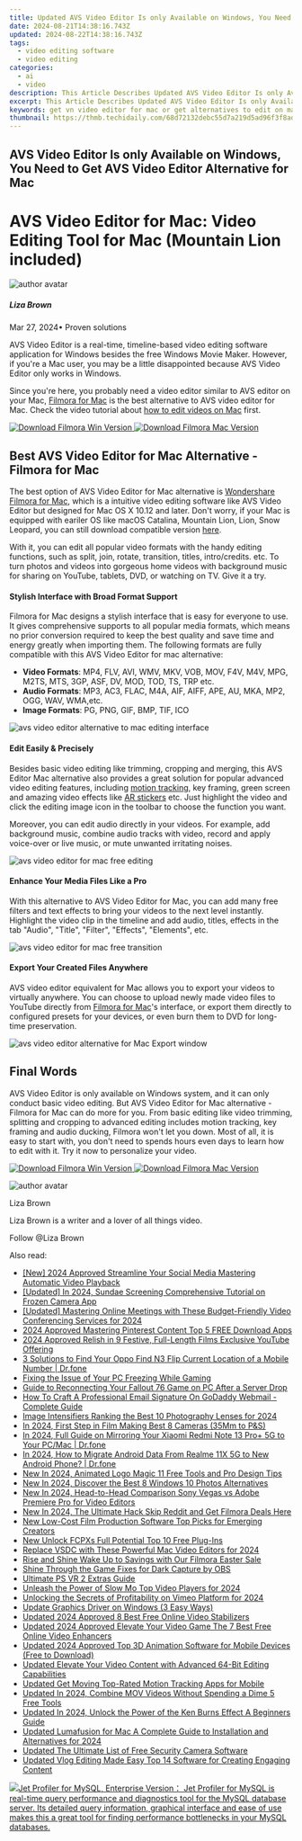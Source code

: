 ```yaml
---
title: Updated AVS Video Editor Is only Available on Windows, You Need to Get AVS Video Editor Alternative for Mac
date: 2024-08-21T14:38:16.743Z
updated: 2024-08-22T14:38:16.743Z
tags: 
  - video editing software
  - video editing
categories: 
  - ai
  - video
description: This Article Describes Updated AVS Video Editor Is only Available on Windows, You Need to Get AVS Video Editor Alternative for Mac
excerpt: This Article Describes Updated AVS Video Editor Is only Available on Windows, You Need to Get AVS Video Editor Alternative for Mac
keywords: get vn video editor for mac or get alternatives to edit on mac,ai animation get vn video editor for mac or get alternatives to edit on mac,avs video editor is only available on windows you need to get avs video editor alternative for mac,edit videos on mac download vn video editor or explore alternatives,looking for an alternative to ezvid on mac to create slideshows and home videos check filmora video editor for mac,want to get vsdc video editor on mac but it is only available on windows dont worry we compiled a list of best vsdc video editor for mac alternatives,get started with vn video editor on mac or find alternative solutions
thumbnail: https://thmb.techidaily.com/68d72132debc55d7a219d5ad96f3f8ade10f55eb90774e1fcb8b0eea83e6c871.png
---
```


## AVS Video Editor Is only Available on Windows, You Need to Get AVS Video Editor Alternative for Mac

# AVS Video Editor for Mac: Video Editing Tool for Mac (Mountain Lion included)

![author avatar](https://lh5.googleusercontent.com/-AIMmjowaFs4/AAAAAAAAAAI/AAAAAAAAABc/Y5UmwDaI7HU/s250-c-k/photo.jpg)

##### Liza Brown

 Mar 27, 2024• Proven solutions

AVS Video Editor is a real-time, timeline-based video editing software application for Windows besides the free Windows Movie Maker. However, if you're a Mac user, you may be a little disappointed because AVS Video Editor only works in Windows.

Since you're here, you probably need a video editor similar to AVS editor on your Mac, [Filmora for Mac](https://tools.techidaily.com/wondershare/filmora/download/) is the best alternative to AVS video editor for Mac. Check the video tutorial about [how to edit videos on Mac](https://tools.techidaily.com/wondershare/filmora/download/) first.

[![Download Filmora Win Version](https://images.wondershare.com/filmora/guide/download-btn-win.jpg) ](https://tools.techidaily.com/wondershare/filmora/download/) [![Download Filmora Mac Version](https://images.wondershare.com/filmora/guide/download-btn-mac.jpg) ](https://download.wondershare.com/filmora9-mac%5Ffull718.dmg)

## Best AVS Video Editor for Mac Alternative -Filmora for Mac

The best option of AVS Video Editor for Mac alternative is [Wondershare Filmora for Mac](https://tools.techidaily.com/wondershare/filmora/download/), which is a intuitive video editing software like AVS Video Editor but designed for Mac OS X 10.12 and later. Don't worry, if your Mac is equipped with eariler OS like macOS Catalina, Mountain Lion, Lion, Snow Leopard, you can still download compatible version [here](https://tools.techidaily.com/wondershare/filmora/download/).

With it, you can edit all popular video formats with the handy editing functions, such as split, join, rotate, transition, titles, intro/credits. etc. To turn photos and videos into gorgeous home videos with background music for sharing on YouTube, tablets, DVD, or watching on TV. Give it a try.

#### Stylish Interface with Broad Format Support

Filmora for Mac designs a stylish interface that is easy for everyone to use. It gives comprehensive supports to all popular media formats, which means no prior conversion required to keep the best quality and save time and energy greatly when importing them. The following formats are fully compatible with this AVS Video Editor for mac alternative:

* **Video Formats**: MP4, FLV, AVI, WMV, MKV, VOB, MOV, F4V, M4V, MPG, M2TS, MTS, 3GP, ASF, DV, MOD, TOD, TS, TRP etc.
* **Audio Formats**: MP3, AC3, FLAC, M4A, AIF, AIFF, APE, AU, MKA, MP2, OGG, WAV, WMA,etc.
* **Image Formats**: PG, PNG, GIF, BMP, TIF, ICO

![avs video editor alternative to mac editing interface](https://images.wondershare.com/filmora/article-images/import-video-to-filmora9-mac.jpg)

#### Edit Easily & Precisely

Besides basic video editing like trimming, cropping and merging, this AVS Editor Mac alternative also provides a great solution for popular advanced video editing features, including [motion tracking](https://tools.techidaily.com/wondershare/filmora/download/), key framing, green screen and amazing video effects like [AR stickers](https://tools.techidaily.com/wondershare/filmora/download/) etc. Just highlight the video and click the editing image icon in the toolbar to choose the function you want.

Moreover, you can edit audio directly in your videos. For example, add background music, combine audio tracks with video, record and apply voice-over or live music, or mute unwanted irritating noises.

![avs video editor for mac free editing](https://images.wondershare.com/filmora/article-images/filmora9-mac-rotate.jpg)

#### Enhance Your Media Files Like a Pro

With this alternative to AVS Video Editor for Mac, you can add many free filters and text effects to bring your videos to the next level instantly. Highlight the video clip in the timeline and add audio, titles, effects in the tab "Audio", "Title", "Filter", "Effects", "Elements", etc.

![avs video editor for mac free transition](https://images.wondershare.com/filmora/article-images/filmora9-mac-add-transition-to-video.jpg)

#### Export Your Created Files Anywhere

AVS video editor equivalent for Mac allows you to export your videos to virtually anywhere. You can choose to upload newly made video files to YouTube directly from [Filmora for Mac](https://tools.techidaily.com/wondershare/filmora/download/)'s interface, or export them directly to configured presets for your devices, or even burn them to DVD for long-time preservation.

![avs video editor alternative for Mac Export window](https://images.wondershare.com/filmora/article-images/filmora9-mac-export-options.jpg)

## Final Words

AVS Video Editor is only available on Windows system, and it can only conduct basic video editing. But AVS Video Editor for Mac alternative - Filmora for Mac can do more for you. From basic editing like video trimming, splitting and cropping to advanced editing includes motion tracking, key framing and audio ducking, Filmora won't let you down. Most of all, it is easy to start with, you don't need to spends hours even days to learn how to edit with it. Try it now to personalize your video.

[![Download Filmora Win Version](https://images.wondershare.com/filmora/guide/download-btn-win.jpg) ](https://tools.techidaily.com/wondershare/filmora/download/) [![Download Filmora Mac Version](https://images.wondershare.com/filmora/guide/download-btn-mac.jpg) ](https://download.wondershare.com/filmora9-mac%5Ffull718.dmg)

![author avatar](https://lh5.googleusercontent.com/-AIMmjowaFs4/AAAAAAAAAAI/AAAAAAAAABc/Y5UmwDaI7HU/s250-c-k/photo.jpg)

Liza Brown

Liza Brown is a writer and a lover of all things video.

Follow @Liza Brown

<span class="atpl-alsoreadstyle">Also read:</span>
<div><ul>
<li><a href="https://facebook-video-content.techidaily.com/new-2024-approved-streamline-your-social-media-mastering-automatic-video-playback/"><u>[New] 2024 Approved  Streamline Your Social Media  Mastering Automatic Video Playback</u></a></li>
<li><a href="https://digital-screen-recording.techidaily.com/updated-in-2024-sundae-screening-comprehensive-tutorial-on-frozen-camera-app/"><u>[Updated] In 2024, Sundae Screening  Comprehensive Tutorial on Frozen Camera App</u></a></li>
<li><a href="https://on-screen-recording.techidaily.com/updated-mastering-online-meetings-with-these-budget-friendly-video-conferencing-services-for-2024/"><u>[Updated] Mastering Online Meetings with These Budget-Friendly Video Conferencing Services for 2024</u></a></li>
<li><a href="https://extra-skills.techidaily.com/2024-approved-mastering-pinterest-content-top-5-free-download-apps/"><u>2024 Approved  Mastering Pinterest Content  Top 5 FREE Download Apps</u></a></li>
<li><a href="https://youtube-help.techidaily.com/2024-approved-relish-in-9-festive-full-length-films-exclusive-youtube-offering/"><u>2024 Approved  Relish in 9 Festive, Full-Length Films  Exclusive YouTube Offering</u></a></li>
<li><a href="https://android-location-track.techidaily.com/3-solutions-to-find-your-oppo-find-n3-flip-current-location-of-a-mobile-number-drfone-by-drfone-virtual-android/"><u>3 Solutions to Find Your Oppo Find N3 Flip Current Location of a Mobile Number | Dr.fone</u></a></li>
<li><a href="https://tech-renaissance.techidaily.com/fixing-the-issue-of-your-pc-freezing-while-gaming/"><u>Fixing the Issue of Your PC Freezing While Gaming</u></a></li>
<li><a href="https://win-answers.techidaily.com/guide-to-reconnecting-your-fallout-76-game-on-pc-after-a-server-drop/"><u>Guide to Reconnecting Your Fallout 76 Game on PC After a Server Drop</u></a></li>
<li><a href="https://tech-recovery.techidaily.com/how-to-craft-a-professional-email-signature-on-godaddy-webmail-complete-guide/"><u>How To Craft A Professional Email Signature On GoDaddy Webmail - Complete Guide</u></a></li>
<li><a href="https://some-knowledge.techidaily.com/image-intensifiers-ranking-the-best-10-photography-lenses-for-2024/"><u>Image Intensifiers  Ranking the Best 10 Photography Lenses for 2024</u></a></li>
<li><a href="https://some-knowledge.techidaily.com/in-2024-first-step-in-film-making-best-8-cameras-35mm-to-pands/"><u>In 2024, First Step in Film Making  Best 8 Cameras (35Mm to P&S)</u></a></li>
<li><a href="https://screen-mirror.techidaily.com/in-2024-full-guide-on-mirroring-your-xiaomi-redmi-note-13-proplus-5g-to-your-pcmac-drfone-by-drfone-android/"><u>In 2024, Full Guide on Mirroring Your Xiaomi Redmi Note 13 Pro+ 5G to Your PC/Mac | Dr.fone</u></a></li>
<li><a href="https://android-transfer.techidaily.com/in-2024-how-to-migrate-android-data-from-realme-11x-5g-to-new-android-phone-drfone-by-drfone-transfer-from-android-transfer-from-android/"><u>In 2024, How to Migrate Android Data From Realme 11X 5G to New Android Phone? | Dr.fone</u></a></li>
<li><a href="https://ai-driven-video-production.techidaily.com/new-in-2024-animated-logo-magic-11-free-tools-and-pro-design-tips/"><u>New In 2024, Animated Logo Magic 11 Free Tools and Pro Design Tips</u></a></li>
<li><a href="https://ai-driven-video-production.techidaily.com/new-in-2024-discover-the-best-8-windows-10-photos-alternatives/"><u>New In 2024, Discover the Best 8 Windows 10 Photos Alternatives</u></a></li>
<li><a href="https://ai-driven-video-production.techidaily.com/new-in-2024-head-to-head-comparison-sony-vegas-vs-adobe-premiere-pro-for-video-editors/"><u>New In 2024, Head-to-Head Comparison Sony Vegas vs Adobe Premiere Pro for Video Editors</u></a></li>
<li><a href="https://ai-driven-video-production.techidaily.com/new-in-2024-the-ultimate-hack-skip-reddit-and-get-filmora-deals-here/"><u>New In 2024, The Ultimate Hack Skip Reddit and Get Filmora Deals Here</u></a></li>
<li><a href="https://ai-driven-video-production.techidaily.com/new-low-cost-film-production-software-top-picks-for-emerging-creators/"><u>New Low-Cost Film Production Software Top Picks for Emerging Creators</u></a></li>
<li><a href="https://ai-driven-video-production.techidaily.com/new-unlock-fcpxs-full-potential-top-10-free-plug-ins/"><u>New Unlock FCPXs Full Potential Top 10 Free Plug-Ins</u></a></li>
<li><a href="https://ai-driven-video-production.techidaily.com/replace-vsdc-with-these-powerful-mac-video-editors-for-2024/"><u>Replace VSDC with These Powerful Mac Video Editors for 2024</u></a></li>
<li><a href="https://ai-driven-video-production.techidaily.com/rise-and-shine-wake-up-to-savings-with-our-filmora-easter-sale/"><u>Rise and Shine Wake Up to Savings with Our Filmora Easter Sale</u></a></li>
<li><a href="https://screen-capture.techidaily.com/shine-through-the-game-fixes-for-dark-capture-by-obs/"><u>Shine Through the Game  Fixes for Dark Capture by OBS</u></a></li>
<li><a href="https://games-able.techidaily.com/ultimate-ps-vr-2-extras-guide/"><u>Ultimate PS VR 2 Extras Guide</u></a></li>
<li><a href="https://ai-driven-video-production.techidaily.com/unleash-the-power-of-slow-mo-top-video-players-for-2024/"><u>Unleash the Power of Slow Mo Top Video Players for 2024</u></a></li>
<li><a href="https://vimeo-videos.techidaily.com/unlocking-the-secrets-of-profitability-on-vimeo-platform-for-2024/"><u>Unlocking the Secrets of Profitability on Vimeo Platform for 2024</u></a></li>
<li><a href="https://driver-install.techidaily.com/update-graphics-driver-on-windows-3-easy-ways/"><u>Update Graphics Driver on Windows (3 Easy Ways)</u></a></li>
<li><a href="https://ai-driven-video-production.techidaily.com/updated-2024-approved-8-best-free-online-video-stabilizers/"><u>Updated 2024 Approved 8 Best Free Online Video Stabilizers</u></a></li>
<li><a href="https://ai-driven-video-production.techidaily.com/updated-2024-approved-elevate-your-video-game-the-7-best-free-online-video-enhancers/"><u>Updated 2024 Approved Elevate Your Video Game The 7 Best Free Online Video Enhancers</u></a></li>
<li><a href="https://ai-driven-video-production.techidaily.com/updated-2024-approved-top-3d-animation-software-for-mobile-devices-free-to-download/"><u>Updated 2024 Approved Top 3D Animation Software for Mobile Devices (Free to Download)</u></a></li>
<li><a href="https://ai-driven-video-production.techidaily.com/updated-elevate-your-video-content-with-advanced-64-bit-editing-capabilities/"><u>Updated Elevate Your Video Content with Advanced 64-Bit Editing Capabilities</u></a></li>
<li><a href="https://ai-driven-video-production.techidaily.com/updated-get-moving-top-rated-motion-tracking-apps-for-mobile/"><u>Updated Get Moving Top-Rated Motion Tracking Apps for Mobile</u></a></li>
<li><a href="https://ai-driven-video-production.techidaily.com/updated-in-2024-combine-mov-videos-without-spending-a-dime-5-free-tools/"><u>Updated In 2024, Combine MOV Videos Without Spending a Dime 5 Free Tools</u></a></li>
<li><a href="https://ai-driven-video-production.techidaily.com/updated-in-2024-unlock-the-power-of-the-ken-burns-effect-a-beginners-guide/"><u>Updated In 2024, Unlock the Power of the Ken Burns Effect A Beginners Guide</u></a></li>
<li><a href="https://ai-driven-video-production.techidaily.com/updated-lumafusion-for-mac-a-complete-guide-to-installation-and-alternatives-for-2024/"><u>Updated Lumafusion for Mac A Complete Guide to Installation and Alternatives for 2024</u></a></li>
<li><a href="https://ai-driven-video-production.techidaily.com/updated-the-ultimate-list-of-free-security-camera-software/"><u>Updated The Ultimate List of Free Security Camera Software</u></a></li>
<li><a href="https://ai-driven-video-production.techidaily.com/updated-vlog-editing-made-easy-top-14-software-for-creating-engaging-content/"><u>Updated Vlog Editing Made Easy Top 14 Software for Creating Engaging Content</u></a></li>
</ul></div>

<ins class="adsbygoogle"
      style="display:block"
      data-ad-client="ca-pub-7571918770474297"
      data-ad-slot="8358498916"
      data-ad-format="auto"
      data-full-width-responsive="true"></ins>
<!-- affiliate ads begin -->
<a href="https://secure.2checkout.com/order/checkout.php?PRODS=4576829&QTY=1&AFFILIATE=108875&CART=1"><img src="https://secure.avangate.com/images/merchant/9e740b84bb48a64dde25061566299467/products/copy_1_jp_box_big.png" border="0">Jet Profiler for MySQL, Enterprise Version： Jet Profiler for MySQL is real-time query performance and diagnostics tool for the MySQL database server. Its detailed query information, graphical interface and ease of use makes this a great tool for finding performance bottlenecks in your MySQL databases. </a>
<!-- affiliate ads end -->